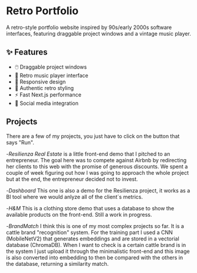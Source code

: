 # Retro Portfolio

A retro-style portfolio website inspired by 90s/early 2000s software interfaces, featuring draggable project windows and a vintage music player.

## ✨ Features

- 🖱️ Draggable project windows
- 🎵 Retro music player interface
- 📱 Responsive design
- 🎨 Authentic retro styling
- ⚡ Fast Next.js performance
- 🔗 Social media integration

## Projects
There are a few of my projects, you just have to click on the button that says "Run".

-*Resilienza Real Estate* is a little front-end demo that I pitched to an entrepreneur. The goal here was to compete against Airbnb by redirecting her clients to this web with the promise of generous discounts. We spent a couple of week figuring out how I was going to approach the whole project but at the end, the entrepreneur decided not to invest.

-*Dashboard* This one is also a demo for the Resilienza project, it works as a BI tool where we would anlyze all of the client´s metrics.

-*H&M* This is a clothing store demo that uses a database to show the available products on the front-end. Still a work in progress.

-*BrandMatch* I think this is one of my most complex projects so far. It is a cattle brand "recognition" system. For the training part I used a CNN (MobileNetV2) that generates embeddings and are stored in a vectorial database (ChromaDB). When I want to check is a certain cattle brand is in the system I just upload it through the minimalistic front-end and this image is also converted into embedding to then be compared with the others in the database, returning a similarity match.